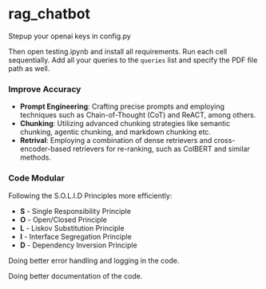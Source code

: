 # rag_chatbot

Stepup your openai keys in config.py

Then open testing.ipynb and install all requirements. Run each cell sequentially. Add all your queries to the `queries` list and specify the PDF file path as well.

### Improve Accuracy
- **Prompt Engineering**: Crafting precise prompts and employing techniques such as Chain-of-Thought (CoT) and ReACT, among others.
- **Chunking**: Utilizing advanced chunking strategies like semantic chunking, agentic chunking, and markdown chunking etc.
- **Retrival**: Employing a combination of dense retrievers and cross-encoder-based retrievers for re-ranking, such as ColBERT and similar methods.

### Code Modular
Following the S.O.L.I.D Principles more efficiently:
- **S** - Single Responsibility Principle
- **O** - Open/Closed Principle
- **L** - Liskov Substitution Principle
- **I** - Interface Segregation Principle
- **D** - Dependency Inversion Principle

Doing better error handling and logging in the code.

Doing better documentation of the code.
